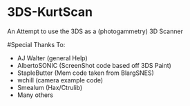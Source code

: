 # 3DS-KurtScan
An Attempt to use the 3DS as a (photogammetry) 3D Scanner

#Special Thanks To:
- AJ Walter (general Help)
- AlbertoSONIC (ScreenShot code based off 3DS Paint)
- StapleButter (Mem code taken from BlargSNES)
- wchill (camera example code)
- Smealum (Hax/Ctrulib)
- Many others

